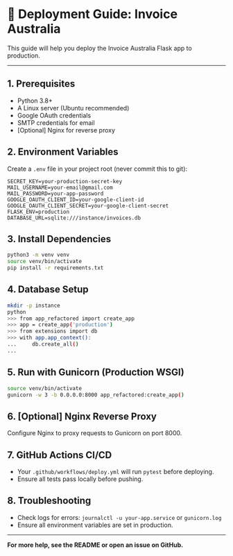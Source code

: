 # 🚀 Deployment Guide: Invoice Australia

This guide will help you deploy the Invoice Australia Flask app to production.

---

## 1. Prerequisites
- Python 3.8+
- A Linux server (Ubuntu recommended)
- Google OAuth credentials
- SMTP credentials for email
- [Optional] Nginx for reverse proxy

## 2. Environment Variables
Create a `.env` file in your project root (never commit this to git):

```
SECRET_KEY=your-production-secret-key
MAIL_USERNAME=your-email@gmail.com
MAIL_PASSWORD=your-app-password
GOOGLE_OAUTH_CLIENT_ID=your-google-client-id
GOOGLE_OAUTH_CLIENT_SECRET=your-google-client-secret
FLASK_ENV=production
DATABASE_URL=sqlite:///instance/invoices.db
```

## 3. Install Dependencies
```bash
python3 -m venv venv
source venv/bin/activate
pip install -r requirements.txt
```

## 4. Database Setup
```bash
mkdir -p instance
python
>>> from app_refactored import create_app
>>> app = create_app('production')
>>> from extensions import db
>>> with app.app_context():
...     db.create_all()
... 
```

## 5. Run with Gunicorn (Production WSGI)
```bash
source venv/bin/activate
gunicorn -w 3 -b 0.0.0.0:8000 app_refactored:create_app()
```

## 6. [Optional] Nginx Reverse Proxy
Configure Nginx to proxy requests to Gunicorn on port 8000.

## 7. GitHub Actions CI/CD
- Your `.github/workflows/deploy.yml` will run `pytest` before deploying.
- Ensure all tests pass locally before pushing.

## 8. Troubleshooting
- Check logs for errors: `journalctl -u your-app.service` or `gunicorn.log`
- Ensure all environment variables are set in production.

---

**For more help, see the README or open an issue on GitHub.** 